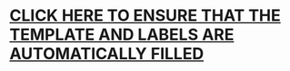 <!-- PLEASE CLICK THE "PREVIEW" TAB ABOVE AND CLICK THE FOLLOWING LINK --->

# [**CLICK HERE TO ENSURE THAT THE TEMPLATE AND LABELS ARE AUTOMATICALLY FILLED**](?template=default.md&quick_pull=1&title=impr%3A+ENTER+DESCRIPTION+HERE&labels=triage%3Apending%2Cbug&projects=effectindex%2F1)
